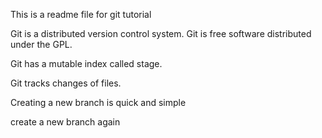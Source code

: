 This is a readme file for git tutorial

Git is a distributed version control system.
Git is free software distributed under the GPL.

Git has a mutable index called stage.

Git tracks changes of files.

Creating a new branch is quick and simple

create a new branch again
